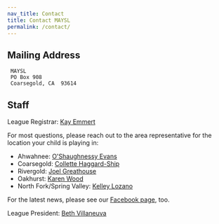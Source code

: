 ```yaml
---
nav_title: Contact
title: Contact MAYSL
permalink: /contact/
---
```


## Mailing Address

     MAYSL
     PO Box 908
     Coarsegold, CA  93614

## Staff

League Registrar: [Kay Emmert](mailto:kayemmert@yahoo.com)

For most questions, please reach out to the area representative
for the location your child is playing in:

* Ahwahnee: [O'Shaughnessy Evans](mailto:shaug-maysl@wumpus.org)
* Coarsegold: [Collette Haggard-Ship](mailto:martacollette@gmail.com)
* Rivergold: [Joel Greathouse](mailto:joelgreathouse@gmail.com)
* Oakhurst: [Karen Wood](mailto:karenjwood55@gmail.com)
* North Fork/Spring Valley: [Kelley Lozano](mailto:kelleyswright@gmail.com)


For the latest news, please see our
[Facebook page](https://www.facebook.com/mountainyouthsoccer/), too.


League President: [Beth Villaneuva](mailto:weespotoftea@gmail.com)
